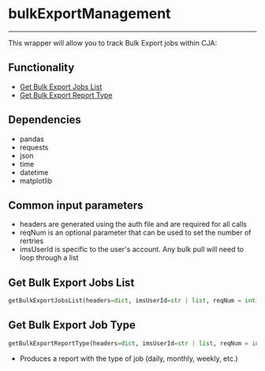 # bulkExportManagement
-----------------------
This wrapper will allow you to track Bulk Export jobs within CJA:

## Functionality
* [Get Bulk Export Jobs List](https://github.com/jaytmii/py2AdobeDocs/blob/main/docs/connectionsManagement.md#get-bulk-export-jobs-list)
* [Get Bulk Export Report Type](https://github.com/jaytmii/py2AdobeDocs/blob/main/docs/connectionsManagement.md#get-bulk-export-report-type)


## Dependencies
* pandas
* requests
* json
* time
* datetime
* matplotlib

## Common input parameters
* headers are generated using the auth file and are required for all calls
* reqNum is an optional parameter that can be used to set the number of rertries
* imsUserId is specific to the user's account. Any bulk pull will need to loop through a list

## Get Bulk Export Jobs List
```python
getBulkExportJobsList(headers=dict, imsUserId=str | list, reqNum = int)
```

## Get Bulk Export Job Type
```python
getBulkExportReportType(headers=dict, imsUserId=str | list, reqNum = int)
```
* Produces a report with the type of job (daily, monthly, weekly, etc.)

